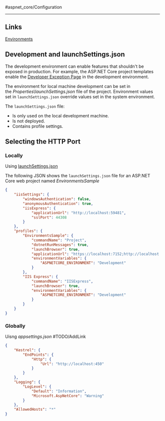 #aspnet_core/Configuration 

---

## Links

[Environments](https://learn.microsoft.com/en-us/aspnet/core/fundamentals/environments?view=aspnetcore-6.0)

## Development and launchSettings.json

The development environment can enable features that shouldn't be exposed in production. For example, the ASP.NET Core project templates enable the [Developer Exception Page](https://learn.microsoft.com/en-us/aspnet/core/fundamentals/error-handling?view=aspnetcore-6.0#developer-exception-page) in the development environment.

The environment for local machine development can be set in the _Properties\launchSettings.json_ file of the project. Environment values set in `launchSettings.json` override values set in the system environment.

The `launchSettings.json` file:

-   Is only used on the local development machine.
-   Is not deployed.
-   Contains profile settings.
 
## Selecting the HTTP Port

### Locally 

Using [launchSettings.json](https://learn.microsoft.com/en-us/aspnet/core/fundamentals/environments?view=aspnetcore-6.0#development-and-launchsettingsjson)

The following JSON shows the `launchSettings.json` file for an ASP.NET Core web project named _EnvironmentsSample_

```json
{
	"iisSettings": {
		"windowsAuthentication": false,
		"anonymousAuthentication": true,
		"iisExpress": {
			"applicationUrl": "http://localhost:59481",
			"sslPort": 44308
		}
	},
	"profiles": {
		"EnvironmentsSample": {
			"commandName": "Project",
			"dotnetRunMessages": true,
			"launchBrowser": true,
			"applicationUrl": "https://localhost:7152;http://localhost:5105",
			"environmentVariables": {
				"ASPNETCORE_ENVIRONMENT": "Development"
			}
		},
		"IIS Express": {
			"commandName": "IISExpress",
			"launchBrowser": true,
			"environmentVariables": {
				"ASPNETCORE_ENVIRONMENT": "Development"
			}
		}
	}
}
```

### Globally

Uisng _appsettings.json_ #TODO/AddLink 

```json
{
    "Kestrel": {
        "EndPoints": {
            "Http": {
                "Url": "http://localhost:450"
            }
        }
    },
    "Logging": {
        "LogLevel": {
            "Default": "Information",
            "Microsoft.AspNetCore": "Warning"
        }
    },
    "AllowedHosts": "*"
}
```
